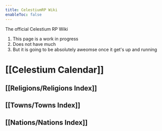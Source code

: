```yaml
---
title: CelestiumRP Wiki
enableToc: false
---
```


The official Celestium RP Wiki

1. This page is a work in progress
2. Does not have much
3. But it is going to be absolutely aweomse once it get's up and running
   
# [[Celestium Calendar]]

## [[Religions/Religions Index]]

## [[Towns/Towns Index]]

## [[Nations/Nations Index]]
